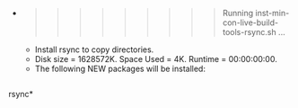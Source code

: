 * >>>>>>>>> Running inst-min-con-live-build-tools-rsync.sh ...
  * Install rsync to copy directories.
  * Disk size = 1628572K. Space Used = 4K. Runtime = 00:00:00:00.
  * The following NEW packages will be installed:
  ```bash
rsync*
  ```
